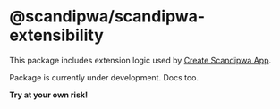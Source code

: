 # @scandipwa/scandipwa-extensibility

This package includes extension logic used by [Create Scandipwa App](https://github.com/scandipwa/create-scandipwa-app).

Package is currently under development. Docs too.

**Try at your own risk!**